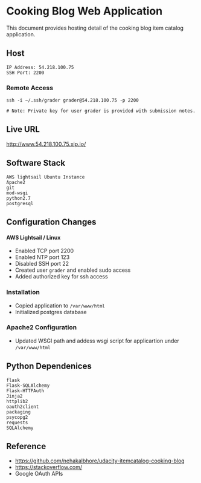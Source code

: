 # Cooking Blog Web Application

This document provides hosting detail of the cooking blog item catalog application.

## Host
```
IP Address: 54.218.100.75
SSH Port: 2200
```

### Remote Access
```
ssh -i ~/.ssh/grader grader@54.218.100.75 -p 2200

# Note: Private key for user grader is provided with submission notes.
```

## Live URL
http://www.54.218.100.75.xip.io/

## Software Stack 
```
AWS lightsail Ubuntu Instance
Apache2
git 
mod-wsgi
python2.7
postgresql
```

## Configuration Changes

#### AWS Lightsail / Linux
- Enabled TCP port 2200
- Enabled NTP port 123
- Disabled SSH port 22
- Created user `grader` and enabled sudo access
- Added authorized key for ssh access

### Installation
- Copied application to `/var/www/html`
- Initialized postgres database

### Apache2 Configuration
- Updated WSGI path and addess wsgi script for applicartion under `/var/www/html`

## Python Dependenices
```
flask
Flask-SQLAlchemy
Flask-HTTPAuth
Jinja2
httplib2
oauth2client
packaging
psycopg2
requests
SQLAlchemy
```

## Reference

- https://github.com/nehakalbhore/udacity-itemcatalog-cooking-blog
- https://stackoverflow.com/
- Google OAuth APIs
